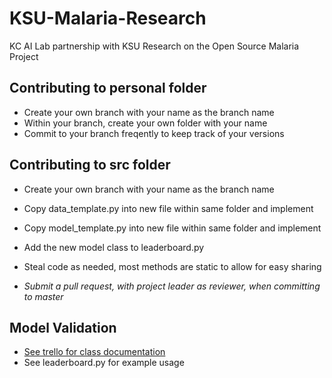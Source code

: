 # KSU-Malaria-Research
KC AI Lab partnership with KSU Research on the Open Source Malaria Project

## Contributing to personal folder
* Create your own branch with your name as the branch name
* Within your branch, create your own folder with your name
* Commit to your branch freqently to keep track of your versions

## Contributing to src folder
* Create your own branch with your name as the branch name
* Copy data_template.py into new file within same folder and implement
* Copy model_template.py into new file within same folder and implement
* Add the new model class to leaderboard.py
* Steal code as needed, most methods are static to allow for easy sharing


* _Submit a pull request, with project leader as reviewer, when committing to master_

## Model Validation
* [See trello for class documentation](https://trello.com/c/905HuiRU)
* See leaderboard.py for example usage